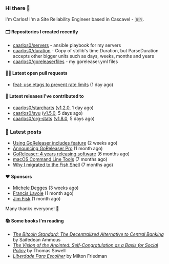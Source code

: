 ### Hi there 👋

I'm Carlos! I'm a Site Reliability Engineer based in Cascavel - 🇧🇷.

#### 🗂 Repositories I created recently
- [caarlos0/servers](https://github.com/caarlos0/servers) - ansible playbook for my servers
- [caarlos0/duration](https://github.com/caarlos0/duration) - Copy of stdlib&#39;s time.Duration, but ParseDuration accepts other bigger units such as days, weeks, months and years
- [caarlos0/goreleaserfiles](https://github.com/caarlos0/goreleaserfiles) - my goreleaser.yml files
#### 👨‍💻 Latest open pull requests
- [feat: use etags to prevent rate limits](https://github.com/caarlos0/starcharts/pull/121) (1 day ago)

#### 🚀 Latest releases I've contributed to


- [caarlos0/starcharts](https://github.com/caarlos0/starcharts) ([v1.2.0](https://github.com/caarlos0/starcharts/releases/tag/v1.2.0), 1 day ago)
- [caarlos0/svu](https://github.com/caarlos0/svu) ([v1.5.0](https://github.com/caarlos0/svu/releases/tag/v1.5.0), 5 days ago)
- [caarlos0/org-stats](https://github.com/caarlos0/org-stats) ([v1.8.0](https://github.com/caarlos0/org-stats/releases/tag/v1.8.0), 5 days ago)

### 📄 Latest posts
- [Using GoReleaser includes feature](https://carlosbecker.com/posts/goreleaser-includes/) (2 weeks ago)
- [Announcing GoReleaser Pro](https://carlosbecker.com/posts/goreleaser-pro/) (1 month ago)
- [GoReleaser: 4 years releasing software](https://carlosbecker.com/posts/goreleaser-4-years/) (6 months ago)
- [macOS Command Line Tools](https://carlosbecker.com/posts/xcode-select/) (7 months ago)
- [Why I migrated to the Fish Shell](https://carlosbecker.com/posts/fish/) (7 months ago)

#### ❤️ Sponsors
- [Michele Degges](https://github.com/mdeggies) (3 weeks ago)
- [Francis Lavoie](https://github.com/francislavoie) (1 month ago)
- [Jim Fisk](https://github.com/jimafisk) (1 month ago)

Many thanks everyone! 🙏

#### 📚 Some books I'm reading
- _[The Bitcoin Standard: The Decentralized Alternative to Central Banking](https://www.goodreads.com/book/show/48989175-the-bitcoin-standard)_ by Saifedean Ammous
- _[The Vision of the Anointed: Self-Congratulation as a Basis for Social Policy](https://www.goodreads.com/book/show/3044.The_Vision_of_the_Anointed)_ by Thomas Sowell
- _[Liberdade Para Escolher](https://www.goodreads.com/book/show/17238591-liberdade-para-escolher)_ by Milton Friedman

